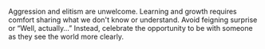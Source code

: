 Aggression and elitism are unwelcome. Learning and growth requires comfort
sharing what we don't know or understand. Avoid feigning surprise or
&ldquo;Well, actually&hellip;&rdquo; Instead, celebrate the opportunity to be
with someone as they see the world more clearly.
